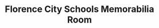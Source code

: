 ---
layout: repo
title: "Florence City Schools Memorabilia Room"
id: 10337
permalink: repos/10337/
---